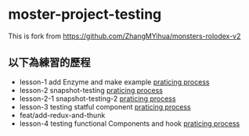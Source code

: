 # moster-project-testing
This is fork from https://github.com/ZhangMYihua/monsters-rolodex-v2  
## 以下為練習的歷程  
- lesson-1 add Enzyme and make example [praticing process](https://www.notion.so/281-Introduction-To-Enzyme-d80f861759d7438fb1982ca16e9e8801)
- lesson-2 snapshot-testing [praticing process](https://extreme-amethyst-885.notion.site/284-Snapshot-Testing-a3ff9bde30cf4bba847fd0c81c481856)
- lesson-2-1 snapshot-testing-2 [praticing process](https://extreme-amethyst-885.notion.site/285-Snapshot-Testing-Code-Coverage-17030b462aad456abd7b748e3b36e88b)
- lesson-3 testing statful component [praticing process](https://extreme-amethyst-885.notion.site/286-Testing-Stateful-Components-4db037ea6973421380787540a2fd4be2)
- feat/add-redux-and-thunk
- lesson-4 testing functional Components and hook [praticing process](https://extreme-amethyst-885.notion.site/296-Testing-Connected-Components-79b124b7c8644b8caf0c3afb444e4460)
